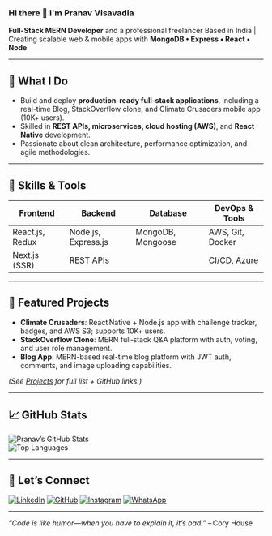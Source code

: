 ### Hi there 👋 I'm Pranav Visavadia

**Full‑Stack MERN Developer** and a professional freelancer
Based in India | Creating scalable web & mobile apps with **MongoDB • Express • React • Node**

---

## 🚀 What I Do
- Build and deploy **production‑ready full‑stack applications**, including a real-time Blog, StackOverflow clone, and Climate Crusaders mobile app (10K+ users).
- Skilled in **REST APIs, microservices, cloud hosting (AWS)**, and **React Native** development.
- Passionate about clean architecture, performance optimization, and agile methodologies.

---

## 🔧 Skills & Tools  
| Frontend | Backend | Database | DevOps & Tools |
|---------|---------|----------|----------------|
| React.js, Redux | Node.js, Express.js | MongoDB, Mongoose | AWS, Git, Docker |
| Next.js (SSR) | REST APIs | | CI/CD, Azure |

---

## 🌟 Featured Projects
- **Climate Crusaders**: React Native + Node.js app with challenge tracker, badges, and AWS S3; supports 10K+ users.
- **StackOverflow Clone**: MERN full‑stack Q&A platform with auth, voting, and user role management.
- **Blog App**: MERN-based real-time blog platform with JWT auth, comments, and image uploading capabilities.

*(See [Projects](#) for full list + GitHub links.)*

---

## 📈 GitHub Stats  
![Pranav’s GitHub Stats](https://github-readme-stats.vercel.app/api?username=Pranav1326&show_icons=true&theme=default)  
![Top Languages](https://github-readme-stats.vercel.app/api/top-langs/?username=Pranav1326&layout=compact)

---

## 💬 Let’s Connect  
[![LinkedIn](https://img.shields.io/badge/LinkedIn-0077B5?style=for-the-badge&logo=linkedin&logoColor=white)](https://linkedin.com/in/pranav-visavadia)
[![GitHub](https://img.shields.io/badge/GitHub-181717?style=for-the-badge&logo=github&logoColor=white)](https://github.com/Pranav1326)
[![Instagram](https://img.shields.io/badge/Instagram-%23E4405F?style=for-the-badge&logo=instagram&logoColor=white)](https://instagram.com/v.pranav1326)
[![WhatsApp](https://img.shields.io/badge/WhatsApp-25D366?style=for-the-badge&logo=whatsapp&logoColor=white)](https://wa.me/7984863441?text=Hey)



---

*“Code is like humor—when you have to explain it, it’s bad.”* – Cory House
